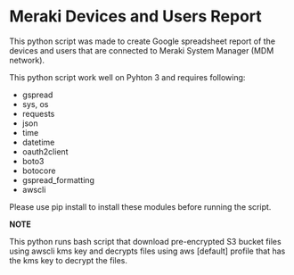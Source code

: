 # Meraki Devices and Users Report


This python script was made to create Google spreadsheet report of the devices and users that are connected to Meraki System Manager (MDM network).

This python script work well on Pyhton 3 and requires following:

- gspread
- sys, os
- requests
- json
- time
- datetime
- oauth2client
- boto3
- botocore
- gspread_formatting
- awscli

Please use pip install to install these modules before running the script.

**NOTE** 

This python runs bash script that download pre-encrypted S3 bucket files using awscli kms key and decrypts files using aws [default] profile that has the kms key to decrypt the files.




